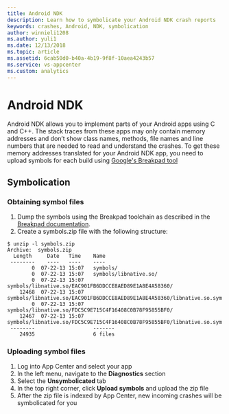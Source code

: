 ```yaml
---
title: Android NDK
description: Learn how to symbolicate your Android NDK crash reports
keywords: crashes, Android, NDK, symbolication
author: winnieli1208
ms.author: yuli1
ms.date: 12/13/2018
ms.topic: article
ms.assetid: 6cab50d0-b40a-4b19-9f8f-10aea4243b57
ms.service: vs-appcenter
ms.custom: analytics 
---
```


# Android NDK

Android NDK allows you to implement parts of your Android apps using C and C++. The stack traces from these apps may only contain memory addresses and don’t show class names, methods, file names and line numbers that are needed to read and understand the crashes. 
To get these memory addresses translated for your Android NDK app, you need to upload symbols for each build using [Google's Breakpad tool](https://github.com/google/breakpad/blob/master/docs/getting_started_with_breakpad.md)


## Symbolication

### Obtaining symbol files

1. Dump the symbols using the Breakpad toolchain as described in the [Breakpad documentation](https://chromium.googlesource.com/breakpad/breakpad/+/master/README.ANDROID#93).
2. Create a symbols.zip file with the following structure:


```
$ unzip -l symbols.zip 
Archive:  symbols.zip
  Length     Date   Time    Name
 --------    ----   ----    ----
        0  07-22-13 15:07   symbols/
        0  07-22-13 15:07   symbols/libnative.so/
        0  07-22-13 15:07   symbols/libnative.so/EAC901FB6DDCCE8AED89E1A8E4A58360/
    12468  07-22-13 15:07   symbols/libnative.so/EAC901FB6DDCCE8AED89E1A8E4A58360/libnative.so.sym
        0  07-22-13 15:07   symbols/libnative.so/FDC5C9E715C4F16408C0B78F95855BF0/
    12467  07-22-13 15:07   symbols/libnative.so/FDC5C9E715C4F16408C0B78F95855BF0/libnative.so.sym
 --------                   -------
    24935                   6 files
```

### Uploading symbol files

1. Log into App Center and select your app
2. In the left menu, navigate to the **Diagnostics** section
3. Select the **Unsymbolicated** tab
4. In the top right corner, click **Upload symbols** and upload the zip file
5. After the zip file is indexed by App Center, new incoming crashes will be symbolicated for you

